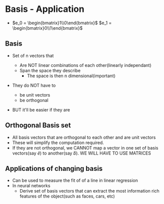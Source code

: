 # Basis - Application

- $e_0 = \begin{bmatrix}1\\0\end{bmatrix}$ $e_1 = \begin{bmatrix}0\\1\end{bmatrix}$

## Basis
- Set of n vectors that
  - Are NOT linear combinations of each other(linearly independant)
  - Span the space they describe
    - The space is then n dimensional(important)

- They do NOT have to 
  - be unit vectors
  - be orthogonal
- BUT it'll be easier if they are

## Orthogonal Basis set

- All basis vectors that are orthogonal to each other and are unit vectors
- These will simplify the computation required.
- If they are not orthogonal, we CANNOT map a vector in one set of basis vectors(say $\hat{e}$) to another(say $\hat{b}$). WE WILL HAVE TO USE MATRICES

## Applications of changing basis

- Can be used to measure the fit of of a line in linear regression
- In neural networks
  - Derive set of basis vectors that can extract the most information rich features of the object(such as faces, cars, etc)
